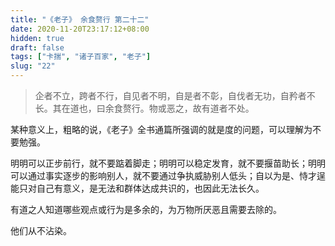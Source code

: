 ```yaml
---
title: "《老子》 余食赘行 第二十二"
date: 2020-11-20T23:17:12+08:00
hidden: true
draft: false
tags: ["卡揣", "诸子百家", "老子"]
slug: "22"
---
```


> 企者不立，跨者不行，自见者不明，自是者不彰，自伐者无功，自矜者不长。其在道也，曰余食赘行。物或恶之，故有道者不处。

某种意义上，粗略的说，《老子》全书通篇所强调的就是度的问题，可以理解为不要勉强。

明明可以正步前行，就不要踮着脚走；明明可以稳定发育，就不要揠苗助长；明明可以通过事实逐步的影响别人，就不要通过争执威胁别人低头；自以为是、恃才逞能只对自己有意义，是无法和群体达成共识的，也因此无法长久。

有道之人知道哪些观点或行为是多余的，为万物所厌恶且需要去除的。

他们从不沾染。